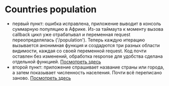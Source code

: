 # Countries population

- первый пункт: ошибка исправлена, приложение выводит в консоль суммарную популяцию в Африке. 
Из-за таймаута к моменту вызова callback цикл уже отрабатывал и переменная request переопределялась ('/population').
Теперь каждую итерацию вызывается анонимная функция и создадются три разных области видимости, каждая со своей переменной request. Код почти оставлен без изменений, обработка response для удобства сделана отдельной функцией.
[Посмотреть здесь](http://mirtlbu.github.io/yandex_population/)
- второй пункт: приложение спрашивает название страны или города, а затем показывает численность населения. 
Почти всё переписано заново.
[Посмотреть здесь](http://mirtlbu.github.io/yandex_population/mine.html)
